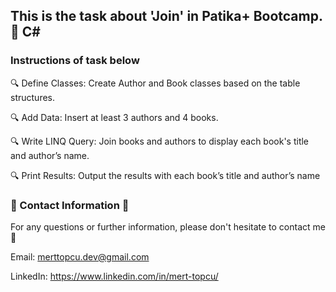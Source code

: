 ## This is the task about 'Join' in Patika+ Bootcamp. :notebook: C#

### Instructions of task below 

:mag: Define Classes: Create Author and Book classes based on the table structures.

:mag: Add Data: Insert at least 3 authors and 4 books.

:mag: Write LINQ Query: Join books and authors to display each book's title and author’s name.

:mag: Print Results: Output the results with each book’s title and author’s name

### :incoming_envelope: Contact Information :incoming_envelope:

For any questions or further information, please don't hesitate to contact me :pray:

Email: merttopcu.dev@gmail.com

LinkedIn: https://www.linkedin.com/in/mert-topcu/
